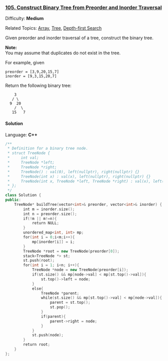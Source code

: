 ### [105\. Construct Binary Tree from Preorder and Inorder Traversal](https://leetcode.com/problems/construct-binary-tree-from-preorder-and-inorder-traversal/)

Difficulty: **Medium**

Related Topics: [Array](https://leetcode.com/tag/array/), [Tree](https://leetcode.com/tag/tree/), [Depth-first Search](https://leetcode.com/tag/depth-first-search/)

Given preorder and inorder traversal of a tree, construct the binary tree.

**Note:**  
You may assume that duplicates do not exist in the tree.

For example, given

```
preorder = [3,9,20,15,7]
inorder = [9,3,15,20,7]
```

Return the following binary tree:

```
    3
   / \
  9  20
    /  \
   15   7
```

#### Solution

Language: **C++**

```c++
/**
 * Definition for a binary tree node.
 * struct TreeNode {
 *     int val;
 *     TreeNode *left;
 *     TreeNode *right;
 *     TreeNode() : val(0), left(nullptr), right(nullptr) {}
 *     TreeNode(int x) : val(x), left(nullptr), right(nullptr) {}
 *     TreeNode(int x, TreeNode *left, TreeNode *right) : val(x), left(left), right(right) {}
 * };
 */
class Solution {
public:
    TreeNode* buildTree(vector<int>& preorder, vector<int>& inorder) {
        int m = inorder.size();
        int n = preorder.size();
        if(!m || m!=n){
            return NULL;
        }
        unordered_map<int, int> mp;
        for(int i = 0;i<m;i++){
            mp[inorder[i]] = i;
        }
        TreeNode *root = new TreeNode(preorder[0]);
        stack<TreeNode *> st;
        st.push(root);
        for(int i = 1; i<n; i++){
            TreeNode *node = new TreeNode(preorder[i]);
            if(st.size() && mp[node->val] < mp[st.top()->val]){
                st.top()->left = node;
            }
            else{
                TreeNode *parent;
                while(st.size() && mp[st.top()->val] < mp[node->val]){
                    parent = st.top();
                    st.pop();
                }
                if(parent){
                    parent->right = node;
                }
            }
            st.push(node);
        }
        return root;
    }
};
```
